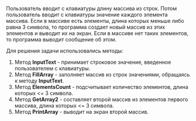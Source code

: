 Пользователь вводит с клавиатуры длину массива из строк. Потом пользователь вводит с клавиатуры значение каждого элемента массива. Если в массиве есть элементы, длина которых меньше либо равна 3 символа, то программа создает новый массив из этих элементов и выводит их на экран. Если в массиве нет таких элементов, то программа выводит сообщение об этом.

Для решения задачи использовались методы:
1. Метод **InputText** - принимает строковое значение, введенное пользователем с клавиатуры.
2. Метод **FillArray** - заполняет массив из строк значениями, обращаясь к методу **InputText**.
3. Метод **ElementsCount** - подсчитывает количество элементов, длина которых <= 3 символа.
4. Метод **GetArray2** - составляет второй массив из элементов первого массива, длина которых <= 3 символа.
5. Метод **PrintArray** - выводит на экран второй массив.
